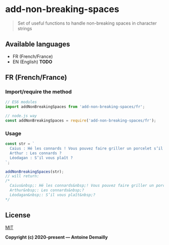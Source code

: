 # add-non-breaking-spaces

> Set of useful functions to handle non-breaking spaces in character strings


## Available languages

- FR (French/France)
- EN (English) **TODO**

## FR (French/France)

### Import/require the method

``` javascript
// ES6 modules
import addNonBreakingSpaces from 'add-non-breaking-spaces/fr';

// node.js way
const addNonBreakingSpaces = require('add-non-breaking-spaces/fr');
```

### Usage

``` javascript
const str = `
  Caius : Hé les connards ! Vous pouvez faire griller un porcelet s’il vous plaît ?
  Arthur : Les connards ?
  Léodagan : S’il vous plaît ?
`;

addNonBreakingSpaces(str);
// will return:
/*
  Caius&nbsp;: Hé les connards&nbsp;! Vous pouvez faire griller un porcelet s’il vous plaît&nbsp;?
  Arthur&nbsp;: Les connards&nbsp;?
  Léodagan&nbsp;: S’il vous plaît&nbsp;?
*/
```

## License

[MIT](http://opensource.org/licenses/MIT)

**Copyright (c) 2020-present — Antoine Demailly**
